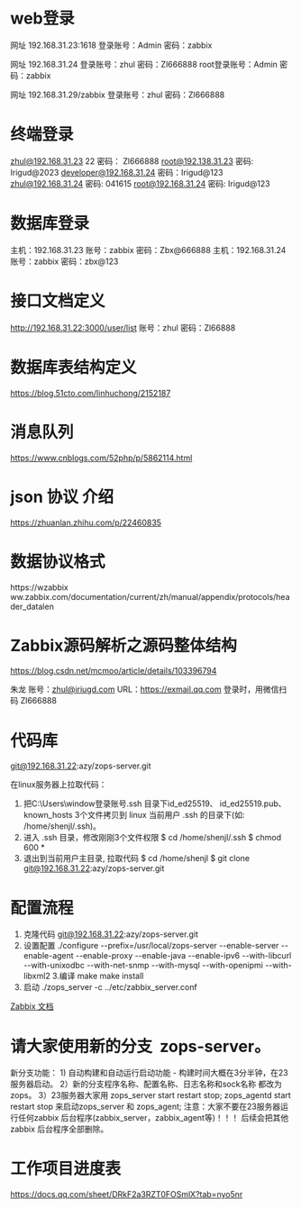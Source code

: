 # web登录
网址 192.168.31.23:1618
登录账号：Admin   密码：zabbix

网址 192.168.31.24
登录账号：zhul   密码：Zl666888
root登录账号：Admin   密码：zabbix

网址 192.168.31.29/zabbix
登录账号：zhul   密码：Zl666888

# 终端登录
zhul@192.168.31.23   22         密码： Zl666888
root@192.138.31.23                密码: Irigud@2023
developer@192.168.31.24      密码：Irigud@123
zhul@192.168.31.24                密码: 041615
root@192.168.31.24                密码: Irigud@123
# 数据库登录
主机：192.168.31.23  账号：zabbix	密码：Zbx@666888
主机：192.168.31.24  账号：zabbix	密码：zbx@123

# 接口文档定义
http://192.168.31.22:3000/user/list
账号：zhul  密码：Zl66888

# 数据库表结构定义
https://blog.51cto.com/linhuchong/2152187

# 消息队列
https://www.cnblogs.com/52php/p/5862114.html

# json 协议 介绍
https://zhuanlan.zhihu.com/p/22460835

# 数据协议格式
https://wzabbix ww.zabbix.com/documentation/current/zh/manual/appendix/protocols/header_datalen

# Zabbix源码解析之源码整体结构

https://blog.csdn.net/mcmoo/article/details/103396794

朱龙
账号：zhul@iriugd.com
URL：https://exmail.qq.com
登录时，用微信扫码
Zl666888


# 代码库
 git@192.168.31.22:azy/zops-server.git

在linux服务器上拉取代码：
1) 把C:\Users\window登录账号\.ssh 目录下id_ed25519、 id_ed25519.pub、
  known_hosts 3个文件拷贝到 linux 当前用户 .ssh 的目录下(如: /home/shenjl/.ssh)。
2) 进入 .ssh 目录，修改刚刚3个文件权限
  $ cd /home/shenjl/.ssh
  $ chmod 600 *
3) 退出到当前用户主目录, 拉取代码
  $ cd /home/shenjl
  $ git clone git@192.168.31.22:azy/zops-server.git

# 配置流程
1. 克隆代码
 git@192.168.31.22:azy/zops-server.git
 2. 设置配置
	./configure --prefix=/usr/local/zops-server --enable-server --enable-agent --enable-proxy --enable-java --enable-ipv6 --with-libcurl --with-unixodbc --with-net-snmp --with-mysql --with-openipmi --with-libxml2
3.编译
make
make install
4. 启动 
 ./zops_server -c ../etc/zabbix_server.conf
 
[Zabbix 文档](https://www.zabbix.com/documentation/current/zh)

#  请大家使用新的分支  zops-server。
新分支功能：
	1) 自动构建和自动运行启动功能 - 构建时间大概在3分半钟，在23 服务器启动。
	2）新的分支程序名称、配置名称、日志名称和sock名称 都改为zops。
	3）23服务器大家用 zops_server start restart stop; zops_agentd start restart stop 来启动zops_server 和 zops_agent;
	注意：大家不要在23服务器运行任何zabbix 后台程序(zabbix_server，zabbix_agent等)！！！ 后续会把其他zabbix 后台程序全部删除。

# 工作项目进度表
https://docs.qq.com/sheet/DRkF2a3RZT0FOSmlX?tab=nyo5nr
